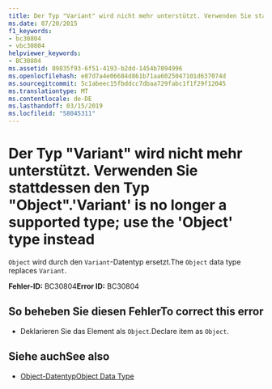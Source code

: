 ```yaml
---
title: Der Typ "Variant" wird nicht mehr unterstützt. Verwenden Sie stattdessen den Typ "Object".
ms.date: 07/20/2015
f1_keywords:
- bc30804
- vbc30804
helpviewer_keywords:
- BC30804
ms.assetid: 89835f93-6f51-4193-b2dd-1454b7094996
ms.openlocfilehash: e87d7a4e06684d861b71aa6025047101d637074d
ms.sourcegitcommit: 5c1abeec15fbddcc7dbaa729fabc1f1f29f12045
ms.translationtype: MT
ms.contentlocale: de-DE
ms.lasthandoff: 03/15/2019
ms.locfileid: "58045311"
---
```

# <a name="variant-is-no-longer-a-supported-type-use-the-object-type-instead"></a><span data-ttu-id="73ba6-102">Der Typ "Variant" wird nicht mehr unterstützt. Verwenden Sie stattdessen den Typ "Object".</span><span class="sxs-lookup"><span data-stu-id="73ba6-102">'Variant' is no longer a supported type; use the 'Object' type instead</span></span>
<span data-ttu-id="73ba6-103">`Object` wird durch den `Variant`-Datentyp ersetzt.</span><span class="sxs-lookup"><span data-stu-id="73ba6-103">The `Object` data type replaces `Variant`.</span></span>  
  
 <span data-ttu-id="73ba6-104">**Fehler-ID:** BC30804</span><span class="sxs-lookup"><span data-stu-id="73ba6-104">**Error ID:** BC30804</span></span>  
  
## <a name="to-correct-this-error"></a><span data-ttu-id="73ba6-105">So beheben Sie diesen Fehler</span><span class="sxs-lookup"><span data-stu-id="73ba6-105">To correct this error</span></span>  
  
-   <span data-ttu-id="73ba6-106">Deklarieren Sie das Element als `Object`.</span><span class="sxs-lookup"><span data-stu-id="73ba6-106">Declare item as `Object`.</span></span>  
  
## <a name="see-also"></a><span data-ttu-id="73ba6-107">Siehe auch</span><span class="sxs-lookup"><span data-stu-id="73ba6-107">See also</span></span>

- [<span data-ttu-id="73ba6-108">Object-Datentyp</span><span class="sxs-lookup"><span data-stu-id="73ba6-108">Object Data Type</span></span>](../../visual-basic/language-reference/data-types/object-data-type.md)
